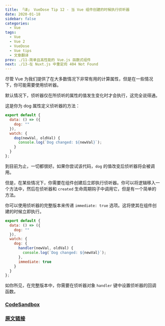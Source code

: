 ```yaml
---
title: 「译」 VueDose Tip 12 - 当 Vue 组件创建的时候执行侦听器
date: 2020-01-18
sidebar: false
categories:
  - Vue
tags:
  - Vue
  - Vue 2
  - VueDose
  - Vue tips
  - 文章翻译
prev: ./11-简单且高性能的 Vue.js 函数式组件
next: ./13-在 Nuxt.js 中重定向 404 Not Found
---
```


尽管 Vue 为我们提供了在大多数情况下非常有用的计算属性，但是在一些情况下，你可能需要使用侦听器。

默认情况下，侦听器仅在所侦听的属性的值发生变化时才会执行，这完全说得通。

这是你为 dog 属性定义侦听器的方法：

```js
export default {
  data: () => ({
    dog: ""
  }),
  watch: {
    dog(newVal, oldVal) {
      console.log(`Dog changed: ${newVal}`);
    }
  }
};
```

到目前为止，一切都很好。如果你尝试该代码，`dog` 的值改变后侦听器将会被调用。

但是，在某些情况下，你需要在组件创建后立即执行侦听器。你可以将逻辑移入一个方法中，然后在侦听器和 `created` 生命周期钩子中调用它，但是有一个简单的方法。

你可以使用侦听器的完整版本来传递 `immediate: true` 选项。这将使其在组件创建的时候立即执行。

```js
export default {
  data: () => ({
    dog: ""
  }),
  watch: {
    dog: {
      handler(newVal, oldVal) {
        console.log(`Dog changed: ${newVal}`);
      },
      immediate: true
    }
  }
};
```

如你所见，在完整版本中，你需要在侦听器对象 `handler` 键中设置侦听器的回调函数。

### [CodeSandbox](https://codesandbox.io/s/rwxp7pnklo)

### [原文链接](https://vuedose.tips/tips/run-watchers-when-a-vue-js-component-is-created)
